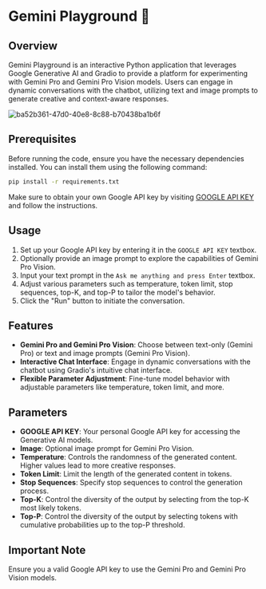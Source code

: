 # Gemini Playground 💬

## Overview

Gemini Playground is an interactive Python application that leverages Google Generative AI and Gradio to provide a platform for experimenting with Gemini Pro and Gemini Pro Vision models. Users can engage in dynamic conversations with the chatbot, utilizing text and image prompts to generate creative and context-aware responses.

![ba52b361-47d0-40e8-8c88-b70438ba1b6f](https://github.com/arham-kk/gemini-demo/assets/108623726/cfe6c6d2-1575-4880-aec3-2c8d3e92f7c6)


## Prerequisites

Before running the code, ensure you have the necessary dependencies installed. You can install them using the following command:

```bash
pip install -r requirements.txt
```

Make sure to obtain your own Google API key by visiting [GOOGLE API KEY](https://makersuite.google.com/app/apikey) and follow the instructions.

## Usage

1. Set up your Google API key by entering it in the `GOOGLE API KEY` textbox.
2. Optionally provide an image prompt to explore the capabilities of Gemini Pro Vision.
3. Input your text prompt in the `Ask me anything and press Enter` textbox.
4. Adjust various parameters such as temperature, token limit, stop sequences, top-K, and top-P to tailor the model's behavior.
5. Click the "Run" button to initiate the conversation.

## Features

- **Gemini Pro and Gemini Pro Vision**: Choose between text-only (Gemini Pro) or text and image prompts (Gemini Pro Vision).
- **Interactive Chat Interface**: Engage in dynamic conversations with the chatbot using Gradio's intuitive chat interface.
- **Flexible Parameter Adjustment**: Fine-tune model behavior with adjustable parameters like temperature, token limit, and more.

## Parameters

- **GOOGLE API KEY**: Your personal Google API key for accessing the Generative AI models.
- **Image**: Optional image prompt for Gemini Pro Vision.
- **Temperature**: Controls the randomness of the generated content. Higher values lead to more creative responses.
- **Token Limit**: Limit the length of the generated content in tokens.
- **Stop Sequences**: Specify stop sequences to control the generation process.
- **Top-K**: Control the diversity of the output by selecting from the top-K most likely tokens.
- **Top-P**: Control the diversity of the output by selecting tokens with cumulative probabilities up to the top-P threshold.

## Important Note

Ensure you a valid Google API key to use the Gemini Pro and Gemini Pro Vision models.
